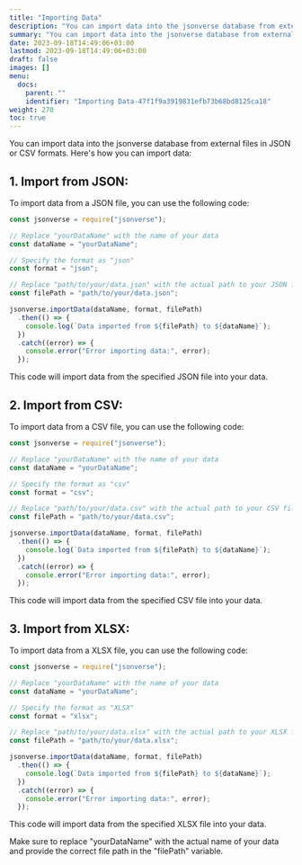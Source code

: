 ```yaml
---
title: "Importing Data"
description: "You can import data into the jsonverse database from external files in JSON or CSV formats. Here's how you can import data:"
summary: "You can import data into the jsonverse database from external files in JSON or CSV formats. Here's how you can import data:"
date: 2023-09-18T14:49:06+03:00
lastmod: 2023-09-18T14:49:06+03:00
draft: false
images: []
menu:
  docs:
    parent: ""
    identifier: "Importing Data-47f1f9a3919831efb73b68bd8125ca18"
weight: 270
toc: true
---
```


You can import data into the jsonverse database from external files in JSON or CSV formats. Here's how you can import data:

## 1. **Import from JSON:**

   To import data from a JSON file, you can use the following code:

   ```js
   const jsonverse = require("jsonverse");

   // Replace "yourDataName" with the name of your data
   const dataName = "yourDataName";

   // Specify the format as "json"
   const format = "json";

   // Replace "path/to/your/data.json" with the actual path to your JSON file
   const filePath = "path/to/your/data.json";

   jsonverse.importData(dataName, format, filePath)
     .then(() => {
       console.log(`Data imported from ${filePath} to ${dataName}`);
     })
     .catch((error) => {
       console.error("Error importing data:", error);
     });
   ```

   This code will import data from the specified JSON file into your data.

## 2. **Import from CSV:**

   To import data from a CSV file, you can use the following code:

   ```js
   const jsonverse = require("jsonverse");

   // Replace "yourDataName" with the name of your data
   const dataName = "yourDataName";

   // Specify the format as "csv"
   const format = "csv";

   // Replace "path/to/your/data.csv" with the actual path to your CSV file
   const filePath = "path/to/your/data.csv";

   jsonverse.importData(dataName, format, filePath)
     .then(() => {
       console.log(`Data imported from ${filePath} to ${dataName}`);
     })
     .catch((error) => {
       console.error("Error importing data:", error);
     });
   ```

   This code will import data from the specified CSV file into your data.

## 3. **Import from XLSX:**

   To import data from a XLSX file, you can use the following code:

   ```js
   const jsonverse = require("jsonverse");

   // Replace "yourDataName" with the name of your data
   const dataName = "yourDataName";

   // Specify the format as "XLSX"
   const format = "xlsx";

   // Replace "path/to/your/data.xlsx" with the actual path to your XLSX file
   const filePath = "path/to/your/data.xlsx";

   jsonverse.importData(dataName, format, filePath)
     .then(() => {
       console.log(`Data imported from ${filePath} to ${dataName}`);
     })
     .catch((error) => {
       console.error("Error importing data:", error);
     });
   ```

   This code will import data from the specified XLSX file into your data.

Make sure to replace "yourDataName" with the actual name of your data and provide the correct file path in the "filePath" variable.
